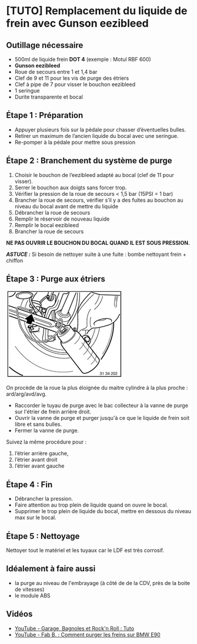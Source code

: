 # [TUTO] Remplacement du liquide de frein avec Gunson eezibleed

## Outillage nécessaire

- 500ml de liquide frein **DOT 4** (exemple : Motul RBF 600)
- **Gunson eezibleed**
- Roue de secours entre 1 et 1,4 bar
- Clef de 9 et 11 pour les vis de purge des étriers
- Clef à pipe de 7 pour visser le bouchon eezibleed
- 1 seringue
- Durite transparente et bocal

## Étape 1 : Préparation

- Appuyer plusieurs fois sur la pédale pour chasser d’éventuelles bulles.
- Retirer un maximum de l’ancien liquide du bocal avec une seringue.
- Re-pomper à la pédale pour mettre sous pression

## Étape 2 : Branchement du système de purge

1. Choisir le bouchon de l’eezibleed adapté au bocal (clef de 11 pour visser).
2. Serrer le bouchon aux doigts sans forcer trop.
3. Vérifier la pression de la roue de secours  < 1,5 bar (15PSI = 1 bar)
4. Brancher la roue de secours, vérifier s’il y a des fuites au bouchon au niveau du bocal avant de mettre du liquide
5. Débrancher la roue de secours
6. Remplir le réservoir de nouveau liquide
7. Remplir le bocal eezibleed
8. Brancher la roue de secours

**NE PAS OUVRIR LE BOUCHON DU BOCAL QUAND IL EST SOUS PRESSION.**

**_ASTUCE :_** Si besoin de nettoyer suite à une fuite : bombe nettoyant frein + chiffon

## Étape 3 : Purge aux étriers

![ldf](../images/tuto_ldf/purge_frein.jpg)

On procède de la roue la plus éloignée du maitre cylindre à la plus proche : ard/arg/avd/avg.

- Raccorder le tuyau de purge avec le bac collecteur à la vanne de purge sur l'étrier de frein arrière droit.
- Ouvrir la vanne de purge et purger jusqu'à ce que le liquide de frein soit libre et sans bulles.
- Fermer la vanne de purge.

Suivez la même procédure pour :

1. l’étrier arrière gauche,
2. l’étrier avant droit
3. l’étrier avant gauche

## Étape 4 : Fin

- Débrancher la pression.
- Faire attention au trop plein de liquide quand on ouvre le bocal.
- Supprimer le trop plein de liquide du bocal, mettre en dessous du niveau max sur le bocal.

## Étape 5 : Nettoyage

Nettoyer tout le matériel et les tuyaux car le LDF est très corrosif.

## Idéalement à faire aussi

- la purge au niveau de l'embrayage (à côté de de la CDV, près de la boite de vitesses)
- le module ABS

## Vidéos

- [YouTube - Garage, Bagnoles et Rock'n Roll : Tuto](https://www.youtube.com/watch?v=HFiUIaEwSnA)
- [YouTube - Fab B. : Comment purger les freins sur BMW E90](https://www.youtube.com/watch?v=D2OzaTVu6_s)
